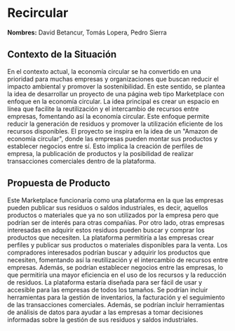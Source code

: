 # Recircular

**Nombres:** David Betancur, Tomás Lopera, Pedro Sierra

## Contexto de la Situación
En el contexto actual, la economía circular se ha convertido en una prioridad para muchas empresas y organizaciones que buscan reducir el impacto ambiental y promover la sostenibilidad. En este sentido, se plantea la idea de desarrollar un proyecto de una página web tipo Marketplace con enfoque en la economía circular. 
La idea principal es crear un espacio en línea que facilite la reutilización y el intercambio de recursos entre empresas, fomentando así la economía circular. Este enfoque permite reducir la generación de residuos y promover la utilización eficiente de los recursos disponibles. 
El proyecto se inspira en la idea de un "Amazon de economía circular", donde las empresas pueden montar sus productos y establecer negocios entre sí. Esto implica la creación de perfiles de empresa, la publicación de productos y la posibilidad de realizar transacciones comerciales dentro de la plataforma.

## Propuesta de Producto
Este Marketplace funcionaría como una plataforma en la que las empresas pueden publicar sus residuos o saldos industriales, es decir, aquellos productos o materiales que ya no son utilizados por la empresa pero que podrían ser de interés para otras compañías. Por otro lado, otras empresas interesadas en adquirir estos residuos pueden buscar y comprar los productos que necesiten. 
La plataforma permitiría a las empresas crear perfiles y publicar sus productos o materiales disponibles para la venta. Los compradores interesados podrían buscar y adquirir los productos que necesiten, fomentando así la reutilización y el intercambio de recursos entre empresas. Además, se podrían establecer negocios entre las empresas, lo que permitiría una mayor eficiencia en el uso de los recursos y la reducción de residuos. 
La plataforma estaría diseñada para ser fácil de usar y accesible para las empresas de todos los tamaños. Se podrían incluir herramientas para la gestión de inventarios, la facturación y el seguimiento de las transacciones comerciales. Además, se podrían incluir herramientas de análisis de datos para ayudar a las empresas a tomar decisiones informadas sobre la gestión de sus residuos y saldos industriales.
